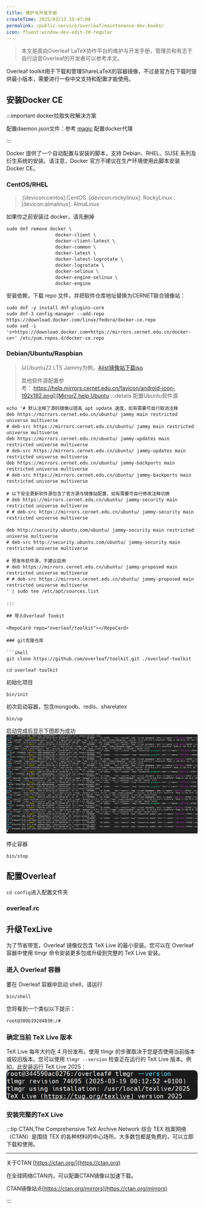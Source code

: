 ```yaml
---
title: 维护与开发手册
createTime: 2025/03/13 15:47:08
permalink: /public-service/overleaf/maintenance-dev-books/
icon: fluent:window-dev-edit-20-regular
---
```


> 本文是面向Overleaf LaTeX协作平台的维护与开发手册，管理员和有志于自行运营Overleaf的开发者可以参考本文。

Overleaf toolkit用于下载和管理ShareLaTeX的容器镜像，不过是官方在下载时提供最小版本，需要进行一些中文支持和配置才能使用。

## 安装Docker CE

:::important docker拉取失败解决方案

配置daemon.json文件：参考 [magic](/csdiy/tools-must/magic/docker-speed/) 配置docker代理

:::

Docker 提供了一个自动配置与安装的脚本，支持 Debian、RHEL、SUSE 系列及衍生系统的安装。请注意，Docker 官方不建议在生产环境使用此脚本安装 Docker CE。

### CentOS/RHEL

> :[devicon:centos]:CentOS :[devicon:rockylinux]: RockyLinux :[devicon:almalinux]: AlmaLinux

如果你之前安装过 docker，请先删掉

```shell
sudo dnf remove docker \
                  docker-client \
                  docker-client-latest \
                  docker-common \
                  docker-latest \
                  docker-latest-logrotate \
                  docker-logrotate \
                  docker-selinux \
                  docker-engine-selinux \
                  docker-engine
```

安装依赖，下载 repo 文件，并把软件仓库地址替换为CERNET联合镜像站：

```shell
sudo dnf -y install dnf-plugins-core
sudo dnf-3 config-manager --add-repo https://download.docker.com/linux/fedora/docker-ce.repo
sudo sed -i 's+https://download.docker.com+https://mirrors.cernet.edu.cn/docker-ce+' /etc/yum.repos.d/docker-ce.repo
```

### Debian/Ubuntu/Raspbian

> 以Ubuntu22 LTS Jammy为例，[Alist镜像站下载iso](http://192.168.183.171:5244/mirrors/system-iso/Ubuntu/ubuntu-22.04.5-desktop-amd64.iso)
> 
> 其他软件源配置参考：:[https://help.mirrors.cernet.edu.cn/favicon/android-icon-192x192.png]:[MirrorZ help Ubuntu](https://help.mirrors.cernet.edu.cn/ubuntu/)
:::details 配置Ubuntu软件源
```shell
echo '# 默认注释了源码镜像以提高 apt update 速度，如有需要可自行取消注释
deb https://mirrors.cernet.edu.cn/ubuntu/ jammy main restricted universe multiverse
# deb-src https://mirrors.cernet.edu.cn/ubuntu/ jammy main restricted universe multiverse
deb https://mirrors.cernet.edu.cn/ubuntu/ jammy-updates main restricted universe multiverse
# deb-src https://mirrors.cernet.edu.cn/ubuntu/ jammy-updates main restricted universe multiverse
deb https://mirrors.cernet.edu.cn/ubuntu/ jammy-backports main restricted universe multiverse
# deb-src https://mirrors.cernet.edu.cn/ubuntu/ jammy-backports main restricted universe multiverse

# 以下安全更新软件源包含了官方源与镜像站配置，如有需要可自行修改注释切换
# deb https://mirrors.cernet.edu.cn/ubuntu/ jammy-security main restricted universe multiverse
# # deb-src https://mirrors.cernet.edu.cn/ubuntu/ jammy-security main restricted universe multiverse

deb http://security.ubuntu.com/ubuntu/ jammy-security main restricted universe multiverse
# deb-src http://security.ubuntu.com/ubuntu/ jammy-security main restricted universe multiverse

# 预发布软件源，不建议启用
# deb https://mirrors.cernet.edu.cn/ubuntu/ jammy-proposed main restricted universe multiverse
# # deb-src https://mirrors.cernet.edu.cn/ubuntu/ jammy-proposed main restricted universe multiverse
' | sudo tee /etc/apt/sources.list

:::

## 导入Overleaf Tookit

<RepoCard repo="overleaf/toolkit"></RepoCard>

### git克隆仓库

```shell
git clone https://github.com/overleaf/toolkit.git ./overleaf-toolkit
```


```shell
cd overleaf-toolkit
```

初始化项目

```shell
bin/init
```

初次启动容器，包含mongodb、redis、sharelatex
```shell
bin/up
```

启动完成后显示下图即为成功
![2025-04-23_18-28-33.png](../../../.vuepress/public/src/2025-04-23_18-28-33.png)

停止容器
```shell
bin/stop
```

## 配置Overleaf

`cd config`进入配置文件夹

### overleaf.rc


## 升级TexLive

为了节省带宽，Overleaf 镜像仅包含 TeX Live 的最小安装。您可以在 Overleaf 容器中使用 tlmgr 命令安装更多包或升级到完整的 TeX Live 安装。

### 进入 Overleaf 容器

要在 Overleaf 容器中启动 shell，请运行

```shell
bin/shell
```
您将看到一个类似以下提示：
```shell
root@309b192d4030:/#
```

### 确定当前 TeX Live 版本

TeX Live 每年大约在 4 月份发布。使用 tlmgr 的步骤取决于您是否使用当前版本或较旧版本。您可以使用 `tlmgr --version` 检查正在运行的 TeX Live 版本。例如，此安装运行 TeX Live 2025：
![2025-04-23_19-30-22.png](../../../.vuepress/public/src/2025-04-23_19-30-22.png)

### 安装完整的TeX Live

:::tip CTAN,The Comprehensive TeX Archive Network
综合 TEX 档案网络（CTAN）是围绕 TEX 的各种材料的中心场所。大多数包都是免费的，可以立即下载和使用。

---

关于CTAN
[https://ctan.org/](https://ctan.org)

在全球网络CTAN内，可以配置CTAN镜像以加速下载。


CTAN镜像站点[https://ctan.org/mirrors](https://ctan.org/mirrors)


:::